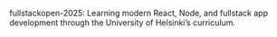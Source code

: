 fullstackopen-2025: Learning modern React, Node, and fullstack app development through the University of Helsinki’s curriculum.
